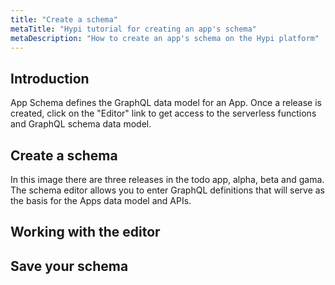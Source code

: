 ```yaml
---
title: "Create a schema"
metaTitle: "Hypi tutorial for creating an app's schema"
metaDescription: "How to create an app's schema on the Hypi platform"
---
```


## Introduction
App Schema defines the GraphQL data model for an App. Once a release is created, click on the "Editor" link to get access to the serverless functions and GraphQL schema data model.

## Create a schema
In this image there are three releases in the todo app, alpha, beta and gama. The schema editor allows you to enter GraphQL definitions that will serve as the basis for the Apps data model and APIs. 
## Working with the editor

## Save your schema
